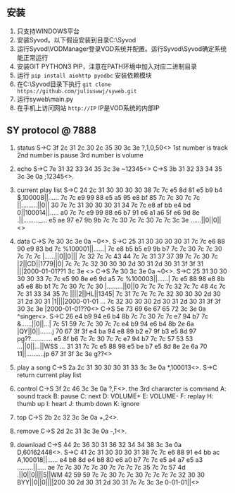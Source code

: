 ## 安装
1. 只支持WINDOWS平台
2. 安装Syvod。以下假设安装到目录C:\Syvod
3. 运行Syvod\VODManager登录VOD系统并配置。运行Syvod\Syvod确定系统能正常运行
4. 安装GIT PYTHON3 PIP，注意在PATH环境中加入对应二进制目录
5. 运行 `pip install aiohttp pyodbc` 安装依赖模块
6. 在C:\Syvod目录下执行 `git clone https://github.com/juliuswwj/syweb.git`
7. 运行syweb\main.py
8. 在手机上访问网站 `http://IP` IP是VOD系统的内部IP

## SY protocol @ 7888
1. status
    S->C 
        3f 2c 31 2c 30 2c 35 30 3c 3e                     ?,1,0,50<>
    1st number is track
    2nd number is pause 
    3rd number is volume

2. echo
    S->C
        7e 31 32 33 34 35 3c 3e                           ~12345<>
    C->S
        3b 31 32 33 34 35 3c 3e 0a                        ;12345<>.

3. current play list
    S->C
        24 2c 31 30 30 30 30 38 7c 7c e5 8d 81 e5 b9 b4   $,100008||......
        7c 7c e9 99 88 e5 a5 95 e8 bf 85 7c 7c 30 7c 7c   ||.........||0||
        30 7c 7c 31 30 30 30 31 34 7c 7c e8 af bb e4 bd   0||100014||.....
        a0 7c 7c e9 99 88 e6 b7 91 e6 a1 a6 5f e6 9d 8e   .||........._...
        e5 ae 97 e7 9b 9b 7c 7c 30 7c 7c 30 7c 7c 3c 3e   ......||0||0||<>

4. data
    C->S
        7e 30 3c 3e 0a                                    ~0<>.
    S->C
        25 31 30 30 30 30 31 7c 7c e6 88 90 e9 83 bd 7c   %100001||......|
        7c e8 b5 b5 e9 9b b7 7c 7c 30 7c 7c 30 7c 7c 7c   |......||0||0|||
        7c 32 7c 7c 43 44 7c 7c 31 37 37 39 7c 7c 30 7c   |2||CD||1779||0|
        7c 7c 7c 32 30 30 30 2d 30 31 2d 30 31 3f 3f 31   |||2000-01-01??1
        3c 3e                                             <>
    C->S
        7e 30 3c 3e 0a                                    ~0<>.
    S->C
        25 31 30 30 30 30 33 7c 7c e5 90 8e e6 9d a5 7c   %100003||......|
        7c e5 88 98 e8 8b a5 e8 8b b1 7c 7c 30 7c 7c 30   |.........||0||0
        7c 7c 7c 7c 32 7c 7c 48 4c 7c 7c 31 33 34 35 7c   ||||2||HL||1345|
        7c 31 7c 7c 7c 7c 32 30 30 30 2d 30 31 2d 30 31   |1||||2000-01-01
        ...
        7c 32 30 30 30 2d 30 31 2d 30 31 3f 3f 30 3c 3e   |2000-01-01??0<>
    C->S
        5e 73 69 6e 67 65 72 3c 3e 0a                     ^singer<>.
    S->C
        26 e4 b9 94 e6 b4 8b 7c 7c 30 7c 7c e7 94 b7 7c   &......||0||...|
        7c 51 59 7c 7c 30 7c 7c e4 b9 94 e6 b4 8b 2e 6a   |QY||0||.......j
        70 67 3f 3f e4 ba 94 e8 89 b2 e7 9f b3 e5 8d 97   pg??............
        e5 8f b6 7c 7c 30 7c 7c e7 94 b7 7c 7c 57 53 53   ...||0||...||WSS
        ...
        31 31 7c 7c e5 88 98 e5 be b7 e5 8d 8e 2e 6a 70   11||..........jp
        67 3f 3f 3c 3e                                    g??<>

5. play a song
    C->S
        2a 2c 31 30 30 30 31 33 3c 3e 0a                  *,100013<>.
    S->C return current play list

6. control
    C->S
        3f 2c 46 3c 3e 0a                                 ?,F<>.
    the 3rd chararcter is command
    A: sound track
    B: pause
    C: next
    D: VOLUME+
    E: VOLUME-
    F: replay
    H: thumb up
    I: heart
    J: thumb down
    K: ignore

7. top
    C->S
        2b 2c 32 3c 3e 0a                                 +,2<>.

8. remove
    C->S
        2d 2c 31 3c 3e 0a                                 -,1<>.

9. download
    C->S
        44 2c 36 30 31 36 32 34 34 38 3c 3e 0a            D,60162448<>.
    S->C
        41 2c 31 30 30 30 31 38 7c 7c e6 88 91 e4 bb ac   A,100018||......
        e4 b8 8d e4 b8 80 e6 a0 b7 7c 7c e5 a4 a7 e5 a3   .........||.....
        ae 7c 7c 30 7c 7c 30 7c 7c 7c 7c 35 7c 7c 57 4d   .||0||0||||5||WM
        42 59 59 7c 7c 30 7c 7c 30 7c 7c 7c 7c 32 30 30   BYY||0||0||||200
        30 2d 30 31 2d 30 31 7c 7c 3c 3e                  0-01-01||<>
    



